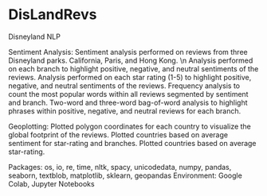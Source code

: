 # DisLandRevs
 Disneyland NLP

Sentiment Analysis:
Sentiment analysis performed on reviews from three Disneyland parks. California, Paris, and Hong Kong. \n
Analysis performed on each branch to highlight positive, negative, and neutral sentiments of the reviews.
Analysis performed on each star rating (1-5) to highlight positive, negative, and neutral sentiments of the reviews.
Frequency analysis to count the most popular words within all reviews segmented by sentiment and branch.
Two-word and three-word bag-of-word analysis to highlight phrases within positive, negative, and neutral reviews for each branch.  

Geoplotting:
Plotted polygon coordinates for each country to visualize the global footprint of the reviews. 
Plotted countries based on average sentiment for star-rating and branches.
Plotted countries based on average star-rating.

Packages: os, io, re, time, nltk, spacy, unicodedata, numpy, pandas, seaborn, textblob, matplotlib, sklearn, geopandas
Environment: Google Colab, Jupyter Notebooks
